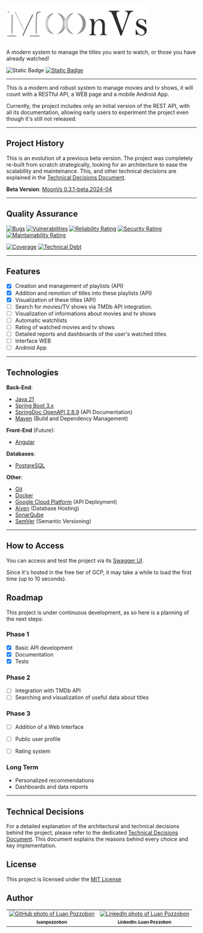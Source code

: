 ![MoonVs Logo](/assets/Logo-Black.png)

A modern system to manage the titles you want to watch, or those you have already watched!

![Static Badge](https://img.shields.io/badge/version-1.0.0-white?style=for-the-badge&labelColor=black)
[![Static Badge](https://img.shields.io/badge/license-MIT-white?style=for-the-badge&labelColor=black)](./LICENSE)

---

This is a modern and robust system to manage movies and tv shows, it will count with a RESTful API, a WEB page and a mobile Android App.

Currently, the project includes only an initial version of the REST API, with all its documentation, allowing early users to experiment the project even though it's still not released.

---

## Project History

This is an evolution of a previous beta version. The project was completely re-built from scratch strategically, looking for an architecture to ease the scalability and mainteinance. 
This, and other technical decisions are explained in the [Technical Decisions Document](docs/TECH_DECISIONS.md).

**Beta Version**: [MoonVs 0.3.1-beta.2024-04](https://github.com/luanpozzobon/MoonVs)

---

## Quality Assurance

[![Bugs](https://sonarcloud.io/api/project_badges/measure?project=luanpozzobon_moonvs&metric=bugs)](https://sonarcloud.io/summary/new_code?id=luanpozzobon_moonvs)
[![Vulnerabilities](https://sonarcloud.io/api/project_badges/measure?project=luanpozzobon_moonvs&metric=vulnerabilities)](https://sonarcloud.io/summary/new_code?id=luanpozzobon_moonvs)
[![Reliability Rating](https://sonarcloud.io/api/project_badges/measure?project=luanpozzobon_moonvs&metric=reliability_rating)](https://sonarcloud.io/summary/new_code?id=luanpozzobon_moonvs)
[![Security Rating](https://sonarcloud.io/api/project_badges/measure?project=luanpozzobon_moonvs&metric=security_rating)](https://sonarcloud.io/summary/new_code?id=luanpozzobon_moonvs)
[![Maintainability Rating](https://sonarcloud.io/api/project_badges/measure?project=luanpozzobon_moonvs&metric=sqale_rating)](https://sonarcloud.io/summary/new_code?id=luanpozzobon_moonvs)

[![Coverage](https://sonarcloud.io/api/project_badges/measure?project=luanpozzobon_moonvs&metric=coverage)](https://sonarcloud.io/summary/new_code?id=luanpozzobon_moonvs)
[![Technical Debt](https://sonarcloud.io/api/project_badges/measure?project=luanpozzobon_moonvs&metric=sqale_index)](https://sonarcloud.io/summary/new_code?id=luanpozzobon_moonvs)

---

## Features

- [x] Creation and management of playlists (API)
- [x] Addition and remotion of titles into these playlists (API)
- [x] Visualization of these titles (API)
- [ ] Search for movies/TV shows via TMDb API integration.
- [ ] Visualization of informations about movies and tv shows
- [ ] Automatic watchlists
- [ ] Rating of watched movies and tv shows
- [ ] Detailed reports and dashboards of the user's watched titles
- [ ] Interface WEB
- [ ] Android App

---

## Technologies
**Back-End**:
- [Java 21](https://www.java.com/en/)
- [Spring Boot 3.x](https://spring.io/)
- [SpringDoc OpenAPI 2.8.9](https://springdoc.org) (API Documentation)
- [Maven](https://maven.apache.org) (Build and Dependency Management)

**Front-End** (Future):
- [Angular](https://angular.dev)

**Databases**:
- [PostgreSQL](https://www.postgresql.org)

**Other**:
- [Git](https://git-scm.com)
- [Docker](https://www.docker.com)
- [Google Cloud Platform](https://cloud.google.com) (API Deployment)
- [Aiven](https://aiven.io) (Database Hosting)
- [SonarQube](https://www.sonarsource.com/products/sonarqube/)
- [SemVer](https://semver.org/) (Semantic Versioning)

---

## How to Access

You can access and test the project via its [Swagger UI](https://moonvs-239895162731.us-central1.run.app/swagger-ui.html).

Since it's hosted in the free tier of GCP, it may take a while to load the first time (up to 10 seconds).

## Roadmap

This project is under continuous development, as so here is a planning of the next steps:

### Phase 1

- [x] Basic API development
- [x] Documentation
- [x] Tests

### Phase 2

- [ ] Integration with TMDb API
- [ ] Searching and visualization of useful data about titles

### Phase 3

- [ ] Addition of a Web Interface
- [ ] Public user profile
- [ ] Rating system


### Long Term

- Personalized recommendations
- Dashboards and data reports

---

## Technical Decisions

For a detailed explanation of the architectural and technical decisions behind the project, please refer to the dedicated [Technical Decisions Document](docs/TECH_DECISIONS.md). This document explains the reasons behind every choice and key implementation.


## License

This project is licensed under the [MIT License](LICENSE)

## Author

<table>
    <tr>
        <td align="center">
            <a href="http://github.com/luanpozzobon">
            <img src="https://avatars.githubusercontent.com/u/108753073?v=4" width="100px;" alt="GitHub photo of Luan Pozzobon"/><br>
            <sub>
                <b>luanpozzobon</b>
            </sub>
            </a>
        </td>
        <td align="center">
            <a href="https://www.linkedin.com/in/luanpozzobon/">
            <img src="https://media.licdn.com/dms/image/v2/D4D03AQFW0wMXnNIOZw/profile-displayphoto-shrink_800_800/profile-displayphoto-shrink_800_800/0/1711368855052?e=1756339200&v=beta&t=ECNa-G2AvvuhpHO1o4CVmZXcS7oykelAzm0lGHexS1g" width="100px;" alt="LinkedIn photo of Luan Pozzobon"/><br>
            <sub>
                <b>LinkedIn: Luan Pozzobon</b>
            </sub>
            </a>
        </td>
    </tr>
</table>